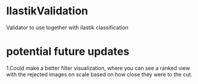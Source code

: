 # IlastikValidation
Validator to use together with ilastik classification



# potential future updates
1.Could make a better filter visualization, where you can see a ranked view with the rejected images on scale based on how close they were to the cut.
